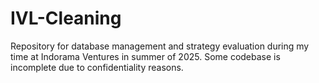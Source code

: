 # IVL-Cleaning

Repository for database management and strategy evaluation during my time at Indorama Ventures in summer of 2025. Some codebase is incomplete due to confidentiality reasons.

